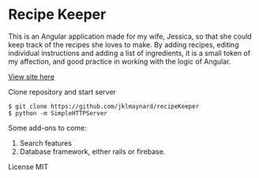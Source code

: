 # Recipe Keeper

This is an Angular application made for my wife, Jessica, so that she could keep track of the recipes she loves to make.  By adding recipes, editing individual instructions and adding a list of ingredients, it is a small token of my affection, and good practice in working with the logic of Angular.

[View site here](http://jklmaynard.github.io/recipeKeeper)

Clone repository and start server
```
$ git clone https://github.com/jklmaynard/recipeKeeper
$ python -m SimpleHTTPServer
```

Some add-ons to come:

1. Search features
2. Database framework, either rails or firebase.

License
MIT
